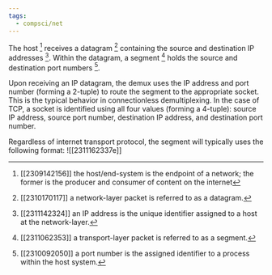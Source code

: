 ```yaml
---
tags:
  - compsci/net
---
```

The host [^1] receives a datagram [^2] containing the source and destination IP addresses [^3]. Within the datagram, a segment [^4] holds the source and destination port numbers [^5].

Upon receiving an IP datagram, the demux uses the IP address and port number (forming a 2-tuple) to route the segment to the appropriate socket. This is the typical behavior in connectionless demultiplexing. In the case of TCP, a socket is identified using all four values (forming a 4-tuple): source IP address, source port number, destination IP address, and destination port number.





Regardless of internet transport protocol, the segment will typically uses the following format: ![[2311162337e]]

[^1]: [[2309142156]] the host/end-system is the endpoint of a network; the former is the producer and consumer of content on the internet
[^2]: [[2310170117]] a network-layer packet is referred to as a datagram.
[^3]: [[2311142324]] an IP address is the unique identifier assigned to a host at the network-layer.
[^4]: [[2311062353]] a transport-layer packet is referred to as a segment.
[^5]: [[2310092050]] a port number is the assigned identifier to a process within the host system.